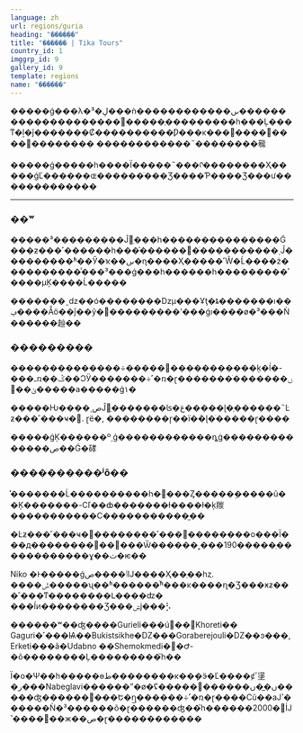 ```yaml
---
language: zh
url: regions/guria
heading: "������"
title: "������ | Tika Tours"
country_id: 1
imggrp_id: 9
gallery_id: 9
template: regions
name: "������"
---
```

<div class="row content-row"><!-- 1215 (1)-->

</div>

<div class="row content-row"><!-- 1216 (2)-->
<div class="col-xs-12 col-sm-6 col-md-6"><!-- 1613 -->

�����ǵ���λ�ڸ�³���ǹ������������ںں��������������������ֺ͸�����ֶ���������һ���Ļ���ͳ�ḻ�ĵ�������Ȼ����������Ƿ���ĸ���԰����԰����԰�������� ������������˵��������㡣

</div>

<div class="col-xs-12 col-sm-6 col-md-6"><!-- 1614 -->

�����ǵ�����һ����Ϊ�����˵���ᡣ��������Ҳ�����ǵĽ������ɶ������ֹ���Ʒ����Ƥ����Ʒ���ư�������������

</div>

</div>

<div class="row content-row"><!-- 1217 (3)-->
<div class="col-xs-12"><!-- 1615 -->

* * *

</div>

</div>

<div class="row content-row"><!-- 1218 (4)-->
<div class="col-xs-12 col-sm-6 col-md-6"><!-- 1616 -->

### ��ʷ


�����³���������Ĵ󲿷ֵ���һ���������������Ǵ���ƶ���˹������һ���֡������﷢�ֹ����������͵Ĵ���������ʱ��Ӳ�ҡ��ںں�ɳ����Ҳ�����˹Ŵ�Ĺ����ż����������ͣ���³���ǵ���һ������һ���������˹����µĶ����Ĺ�����

�������˷ǳ��ó��������ǲμ���Ұţ�ȶ�������ı��ݡ����Ǻö��ǰ��ŷ�޺���������ʼ���ǵı����ø�³���Ǹ������赸��

### ���������

��������������÷�����޽�����������ķ�ĺ�-���ߺռ��ݣ��ϽӰ�������÷˹�ռ�ɽ�������ֺں����������ݵ��׸��а�����ǵ١�

�����Ƕ����͵صĴ󲿷ֵ�������ʪ�غ�����ɭ�ְ������˵Ŀƶ���˹���ҹ�԰. ɽë�, ��������ɼ��ï�ܵ�ɭ�ֺ�����ɽ����

�����ǵĶ������º͵ģ������������ȵġ��������������ص��Ǵ�硣

</div>

<div class="col-xs-12 col-sm-6 col-md-6"><!-- 1617 -->

### ����������ʲô��

̽�������Ĺ����������һ�ּ򵥵���Ȥ�����ܹ�����ũ��Ķ�������-Сľ��ȸ�������ɫ����ɫ�ķ羰�����������Ϲ�����������̫��

�Ŀƶ���˹���ҹ�԰��������˹���׺��������ο���Ϊ���д��������ࡣ��԰���Ѿ������˳���190�����ְ������������ɣ��ٺ�ѥ��

Niko �Ͱ�����ǵٲ����صĲ����Ҳ��ֵ��һȥ. ����ݰ�����ʯ��ʱ������ͭʱ���ĸ����ղ�Ʒ���ӿƶ���˹���ͳ��������Լ����ʣ� ���ĺͷ��������Ʒ���ۺϳ���⡣


������ʷ��ʤ����Gurieli���ú͹��Khoreti�� Gaguri�˹���Ѩ��Bukistsikhe�Ǳ���Goraberejouli�Ǳ��ͽ���,Erketi���ã�Udabno ��Shemokmedi�޵�Ժ-�õ��������Ļ���������֮һ��

Ϊ�ο�Ѱ��һ�����ɵط��������к��ܻ�ӭ�Ľ����ȼٴ塣�ر���Nabeglavi������ˮ�ø�ʢ�����ں�̲�ں������׻�����ʤ������΢���Ե�ɳ̲������÷˹�ռ�ɽ����Сũ��аͿ˺������Ǹ�³������õ�ɽ������ʤ��֮һ������2000�׵İͿ˺����޾��ж��ص�ɽ������������



</div>

</div>

